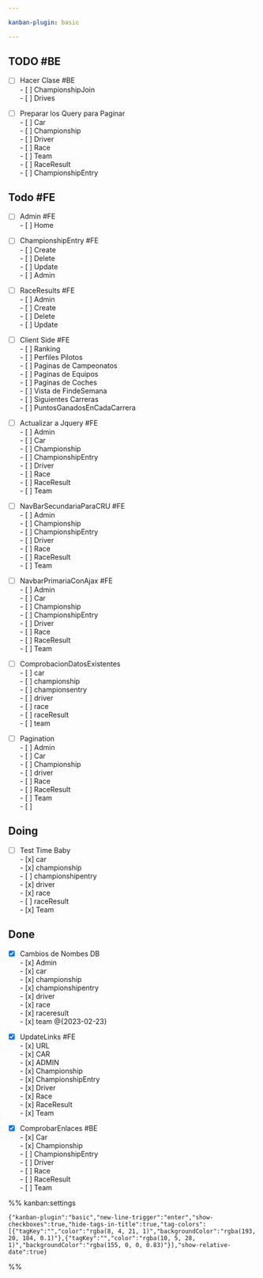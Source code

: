 ```yaml
---

kanban-plugin: basic

---
```


## TODO #BE

- [ ] Hacer Clase #BE <br>- [ ] ChampionshipJoin<br>- [ ] Drives
- [ ] Preparar los Query para Paginar<br>- [ ] Car<br>- [ ] Championship<br>- [ ] Driver<br>- [ ] Race<br>- [ ] Team<br>- [ ] RaceResult<br>- [ ] ChampionshipEntry


## Todo #FE

- [ ] Admin #FE <br>- [ ] Home
- [ ] ChampionshipEntry #FE <br>- [ ] Create<br>- [ ] Delete<br>- [ ] Update<br>- [ ] Admin
- [ ] RaceResults #FE <br>- [ ] Admin<br>- [ ] Create<br>- [ ] Delete<br>- [ ] Update
- [ ] Client Side #FE <br>- [ ] Ranking<br>- [ ] Perfiles Pilotos<br>- [ ] Paginas de Campeonatos<br>- [ ] Paginas de Equipos<br>- [ ] Paginas de Coches<br>- [ ] Vista de FindeSemana<br>- [ ] Siguientes Carreras<br>- [ ] PuntosGanadosEnCadaCarrera
- [ ] Actualizar a Jquery #FE <br>- [ ] Admin<br>- [ ] Car<br>- [ ] Championship<br>- [ ] ChampionshipEntry<br>- [ ] Driver<br>- [ ] Race<br>- [ ] RaceResult<br>- [ ] Team
- [ ] NavBarSecundariaParaCRU #FE<br>- [ ] Admin<br>- [ ] Championship<br>- [ ] ChampionshipEntry<br>- [ ] Driver<br>- [ ] Race<br>- [ ] RaceResult<br>- [ ] Team
- [ ] NavbarPrimariaConAjax #FE <br>- [ ] Admin<br>- [ ] Car<br>- [ ] Championship<br>- [ ] ChampionshipEntry<br>- [ ] Driver<br>- [ ] Race<br>- [ ] RaceResult<br>- [ ] Team
- [ ] ComprobacionDatosExistentes<br>- [ ] car<br>- [ ] championship<br>- [ ] championsentry<br>- [ ] driver<br>- [ ] race<br>- [ ] raceResult<br>- [ ] team
- [ ] Pagination<br>- [ ] Admin<br>- [ ] Car<br>- [ ] Championship<br>- [ ] driver<br>- [ ] Race<br>- [ ] RaceResult<br>- [ ] Team<br>- [ ]


## Doing

- [ ] Test Time Baby<br>- [x] car<br>- [x] championship<br>- [ ] championshipentry<br>- [x] driver<br>- [x] race<br>- [ ] raceResult<br>- [x] Team


## Done

- [x] Cambios de Nombes DB<br>- [x] Admin<br>- [x] car<br>- [x] championship<br>- [x] championshipentry<br>- [x] driver<br>- [x] race<br>- [x] raceresult<br>- [x] team @{2023-02-23}
- [x] UpdateLinks #FE <br>- [x] URL<br>- [x] CAR<br>- [x] ADMIN<br>- [x] Championship<br>- [x] ChampionshipEntry<br>- [x] Driver<br>- [x] Race<br>- [x] RaceResult<br>- [x] Team
- [x] ComprobarEnlaces #BE<br>- [x] Car<br>- [x] Championship<br>- [ ] ChampionshipEntry<br>- [ ] Driver<br>- [ ] Race<br>- [ ] RaceResult<br>- [ ] Team




%% kanban:settings
```
{"kanban-plugin":"basic","new-line-trigger":"enter","show-checkboxes":true,"hide-tags-in-title":true,"tag-colors":[{"tagKey":"","color":"rgba(8, 4, 21, 1)","backgroundColor":"rgba(193, 20, 184, 0.1)"},{"tagKey":"","color":"rgba(10, 5, 28, 1)","backgroundColor":"rgba(155, 0, 0, 0.83)"}],"show-relative-date":true}
```
%%